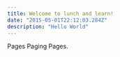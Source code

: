 ```yaml
---
title: Welcome to lunch and learn!
date: "2015-05-01T22:12:03.284Z"
description: "Hello World"
---
```


Pages Paging Pages. 